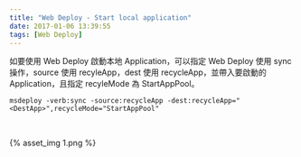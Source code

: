 ```yaml
---
title: "Web Deploy - Start local application"
date: 2017-01-06 13:39:55
tags: [Web Deploy]
---
```


如要使用 Web Deploy 啟動本地 Application，可以指定 Web Deploy 使用 sync 操作，source 使用 recyleApp，dest 使用 recycleApp，並帶入要啟動的 Application，且指定 recyleMode 為 StartAppPool。  

<!-- More -->

    msdeploy -verb:sync -source:recycleApp -dest:recycleApp="<DestApp>",recycleMode="StartAppPool"

<br/>


{% asset_img 1.png %}

<br/>